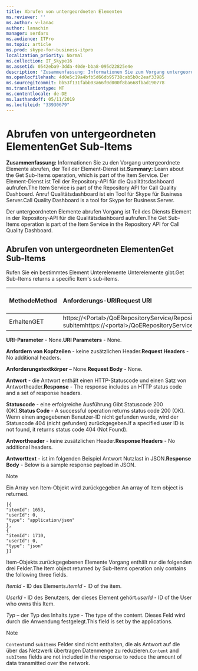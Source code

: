 ```yaml
---
title: Abrufen von untergeordneten Elementen
ms.reviewer: ''
ms.author: v-lanac
author: lanachin
manager: serdars
ms.audience: ITPro
ms.topic: article
ms.prod: skype-for-business-itpro
localization_priority: Normal
ms.collection: IT_Skype16
ms.assetid: 0542eba9-3dda-40de-bba8-095d22825e4e
description: 'Zusammenfassung: Informationen Sie zum Vorgang untergeordnete Elemente abrufen, der Teil der Element-Dienst ist. Der Element-Dienst ist Teil der Repository-API für die Qualitätsdashboard aufrufen. Anruf Qualitätsdashboard ist ein Tool für Skype für Business Server.'
ms.openlocfilehash: 4d0e5c19a4bfb5d66db95738cab5b0c2eaf33985
ms.sourcegitcommit: bb53f131fabb03a66f0d000f8ba668fbad190778
ms.translationtype: MT
ms.contentlocale: de-DE
ms.lasthandoff: 05/11/2019
ms.locfileid: "33930679"
---
```

# <a name="get-sub-items"></a><span data-ttu-id="d94cb-105">Abrufen von untergeordneten Elementen</span><span class="sxs-lookup"><span data-stu-id="d94cb-105">Get Sub-Items</span></span>
 
<span data-ttu-id="d94cb-106">**Zusammenfassung:** Informationen Sie zu den Vorgang untergeordnete Elemente abrufen, der Teil der Element-Dienst ist.</span><span class="sxs-lookup"><span data-stu-id="d94cb-106">**Summary:** Learn about the Get Sub-Items operation, which is part of the Item Service.</span></span> <span data-ttu-id="d94cb-107">Der Element-Dienst ist Teil der Repository-API für die Qualitätsdashboard aufrufen.</span><span class="sxs-lookup"><span data-stu-id="d94cb-107">The Item Service is part of the Repository API for Call Quality Dashboard.</span></span> <span data-ttu-id="d94cb-108">Anruf Qualitätsdashboard ist ein Tool für Skype für Business Server.</span><span class="sxs-lookup"><span data-stu-id="d94cb-108">Call Quality Dashboard is a tool for Skype for Business Server.</span></span>
  
<span data-ttu-id="d94cb-109">Der untergeordneten Elemente abrufen Vorgang ist Teil des Diensts Element in der Repository-API für die Qualitätsdashboard aufrufen.</span><span class="sxs-lookup"><span data-stu-id="d94cb-109">The Get Sub-Items operation is part of the Item Service in the Repository API for Call Quality Dashboard.</span></span>
  
## <a name="get-sub-items"></a><span data-ttu-id="d94cb-110">Abrufen von untergeordneten Elementen</span><span class="sxs-lookup"><span data-stu-id="d94cb-110">Get Sub-Items</span></span>

<span data-ttu-id="d94cb-111">Rufen Sie ein bestimmtes Element Unterelemente Unterelemente gibt.</span><span class="sxs-lookup"><span data-stu-id="d94cb-111">Get Sub-Items returns a specific Item's sub-items.</span></span>
  

|<span data-ttu-id="d94cb-112">**Methode**</span><span class="sxs-lookup"><span data-stu-id="d94cb-112">**Method**</span></span>|<span data-ttu-id="d94cb-113">**Anforderungs-URI**</span><span class="sxs-lookup"><span data-stu-id="d94cb-113">**Request URI**</span></span>|<span data-ttu-id="d94cb-114">**HTTP-Version**</span><span class="sxs-lookup"><span data-stu-id="d94cb-114">**HTTP Version**</span></span>|
|:-----|:-----|:-----|
|<span data-ttu-id="d94cb-115">Erhalten</span><span class="sxs-lookup"><span data-stu-id="d94cb-115">GET</span></span>  <br/> |<span data-ttu-id="d94cb-116">https://\<Portal\>/QoERepositoryService/Repository/Element / {ItemId} / subitem</span><span class="sxs-lookup"><span data-stu-id="d94cb-116">https://\<portal\>/QoERepositoryService/repository/item/{itemId}/subitem</span></span>  <br/> |<span data-ttu-id="d94cb-117">HTTP/1.1</span><span class="sxs-lookup"><span data-stu-id="d94cb-117">HTTP/1.1</span></span>  <br/> |
   
 <span data-ttu-id="d94cb-118">**URI-Parameter** - None.</span><span class="sxs-lookup"><span data-stu-id="d94cb-118">**URI Parameters** - None.</span></span>
  
 <span data-ttu-id="d94cb-119">**Anfordern von Kopfzeilen** - keine zusätzlichen Header.</span><span class="sxs-lookup"><span data-stu-id="d94cb-119">**Request Headers** - No additional headers.</span></span>
  
 <span data-ttu-id="d94cb-120">**Anforderungstextkörper** – None.</span><span class="sxs-lookup"><span data-stu-id="d94cb-120">**Request Body** - None.</span></span>
  
 <span data-ttu-id="d94cb-121">**Antwort** - die Antwort enthält einen HTTP-Statuscode und einen Satz von Antwortheader.</span><span class="sxs-lookup"><span data-stu-id="d94cb-121">**Response** - The response includes an HTTP status code and a set of response headers.</span></span>
  
 <span data-ttu-id="d94cb-122">**Statuscode** - eine erfolgreiche Ausführung Gibt Statuscode 200 (OK).</span><span class="sxs-lookup"><span data-stu-id="d94cb-122">**Status Code** - A successful operation returns status code 200 (OK).</span></span> <span data-ttu-id="d94cb-123">Wenn einen angegebenen Benutzer-ID nicht gefunden wurde, wird der Statuscode 404 (nicht gefunden) zurückgegeben.</span><span class="sxs-lookup"><span data-stu-id="d94cb-123">If a specified user ID is not found, it returns status code 404 (Not Found).</span></span>
  
 <span data-ttu-id="d94cb-124">**Antwortheader** - keine zusätzlichen Header.</span><span class="sxs-lookup"><span data-stu-id="d94cb-124">**Response Headers** - No additional headers.</span></span>
  
 <span data-ttu-id="d94cb-125">**Antworttext** - ist im folgenden Beispiel Antwort Nutzlast in JSON.</span><span class="sxs-lookup"><span data-stu-id="d94cb-125">**Response Body** - Below is a sample response payload in JSON.</span></span>
  
> [!NOTE]
> <span data-ttu-id="d94cb-126">Ein Array von Item-Objekt wird zurückgegeben.</span><span class="sxs-lookup"><span data-stu-id="d94cb-126">An array of Item object is returned.</span></span> 
  
```
[{
"itemId": 1653,
"userId": 0,
"type": "application/json"
},
{
"itemId": 1710,
"userId": 0,
"type": "json"
}]
```

<span data-ttu-id="d94cb-127">Item-Objekts zurückgegebenen Elemente Vorgang enthält nur die folgenden drei Felder.</span><span class="sxs-lookup"><span data-stu-id="d94cb-127">The Item object returned by Sub-Items operation only contains the following three fields.</span></span> 
  
 <span data-ttu-id="d94cb-128">*ItemId* - ID des Elements.</span><span class="sxs-lookup"><span data-stu-id="d94cb-128">*itemId*  - ID of the item.</span></span>
  
 <span data-ttu-id="d94cb-129">*UserId* - ID des Benutzers, der dieses Element gehört.</span><span class="sxs-lookup"><span data-stu-id="d94cb-129">*userId*  - ID of the User who owns this Item.</span></span>
  
 <span data-ttu-id="d94cb-130">*Typ* – der Typ des Inhalts.</span><span class="sxs-lookup"><span data-stu-id="d94cb-130">*type*  - The type of the content.</span></span> <span data-ttu-id="d94cb-131">Dieses Feld wird durch die Anwendung festgelegt.</span><span class="sxs-lookup"><span data-stu-id="d94cb-131">This field is set by the applications.</span></span>
  
> [!NOTE]
>  <span data-ttu-id="d94cb-132">`Content`und `subItems` Felder sind nicht enthalten, die als Antwort auf die über das Netzwerk übertragen Datenmenge zu reduzieren.</span><span class="sxs-lookup"><span data-stu-id="d94cb-132">`Content` and `subItems` fields are not included in the response to reduce the amount of data transmitted over the network.</span></span>
  

